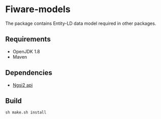 # Fiware-models

The package contains Entity-LD data model required in other packages. 

## Requirements
* OpenJDK 1.8
* Maven

## Dependencies
* [Ngsi2 api](https://github.com/Orange-OpenSource/fiware-ngsi2-api)

## Build
```
sh make.sh install
```
